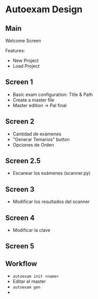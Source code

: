 # Autoexam Design

## Main
Welcome Screen

Features:

* New Project
* Load Project

## Screen 1

* Basic exam configuration: Title & Path
* Create a master file
* Master edition -> Pal final

## Screen 2
* Cantidad de exámenes
* "Generar Temarios" button
* Opciones de Orden

## Screen 2.5
* Escanear los exámenes (scanner.py)

## Screen 3
* Modificar los resultados del scanner

## Screen 4
* Modificar la clave

## Screen 5

## Workflow


* ``` autoexam init <name> ```
* Editar el master
* ``` autoexam gen ```
*
